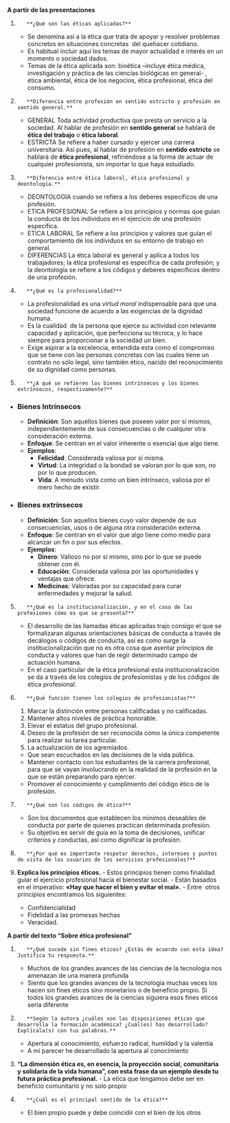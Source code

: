 **A partir de las presentaciones**

1.        **¿Qué son las éticas aplicadas?**
	- Se denomina así a la ética que trata de apoyar y resolver problemas concretos en situaciones concretas  del quehacer cotidiano.
	- Es habitual incluir aquí los temas de mayor actualidad e interés en un momento o sociedad dados.
	- Temas de la ética aplicada son: bioética –incluye ética médica, investigación y práctica de las ciencias biológicas en general- ,  ética ambiental, ética de los negocios, ética profesional, ética del consumo.

3.        **Diferencia entre profesión en sentido estricto y profesión en sentido general.**
	- GENERAL Toda actividad productiva que presta un servicio a la sociedad. Al hablar de profesión en **sentido general** se hablará de **ética del trabajo** o **ética laboral**.
	- ESTRICTA Se refiere a haber cursado y ejercer una carrera universitaria. Así pues, al hablar de profesión en **sentido estricto** se hablará de **ética profesional**, refiriéndose a la forma de actuar de cualquier profesionista, sin importar lo que haya estudiado.

5.        **Diferencia entre ética laboral, ética profesional y deontología.**
	 - DEONTOLOGIA cuando se refiera a los deberes específicos de una profesión.
	- ETICA PROFESIONAL Se refiere a los principios y normas que guían la conducta de los individuos en el ejercicio de una profesión específica.
	- ETICA LABORAL Se refiere a los principios y valores que guían el comportamiento de los individuos en su entorno de trabajo en general.
	- DIFERENCIAS La ética laboral es general y aplica a todos los trabajadores; la ética profesional es específica de cada profesión; y la deontología se refiere a los códigos y deberes específicos dentro de una profesión.
	
1.        **¿Qué es la profesionalidad?**
	-  La profesionalidad es una _virtud moral_ indispensable para que una sociedad funcione de acuerdo a las exigencias de la dignidad humana.
	- Es la cualidad  de la persona que ejerce su actividad con relevante capacidad y aplicación, que perfecciona su técnica, y lo hace siempre para proporcionar a la sociedad un bien.
	- Exige aspirar a la excelencia, entendida esta como el compromiso que se tiene con las personas concretas con las cuales tiene un contrato no sólo legal, sino también ético, nacido del reconocimiento de su dignidad como personas.

3.        **¿A qué se refieren los bienes intrínsecos y los bienes extrínsecos, respectivamente?**
- ### Bienes Intrínsecos
	- **Definición**: Son aquellos bienes que poseen valor por sí mismos, independientemente de sus consecuencias o de cualquier otra consideración externa.
	- **Enfoque**: Se centran en el valor inherente o esencial que algo tiene.
	- **Ejemplos**:
	    - **Felicidad**: Considerada valiosa por sí misma.
	    - **Virtud**: La integridad o la bondad se valoran por lo que son, no por lo que producen.
	    - **Vida**: A menudo vista como un bien intrínseco, valiosa por el mero hecho de existir.
- ### Bienes extrínsecos
	- **Definición**: Son aquellos bienes cuyo valor depende de sus consecuencias, usos o de alguna otra consideración externa.
	- **Enfoque**: Se centran en el valor que algo tiene como medio para alcanzar un fin o por sus efectos.
	- **Ejemplos**:
	    - **Dinero**: Valioso no por sí mismo, sino por lo que se puede obtener con él.
	    - **Educación**: Considerada valiosa por las oportunidades y ventajas que ofrece.
	    - **Medicinas**: Valoradas por su capacidad para curar enfermedades y mejorar la salud.

5.        **¿Qué es la institucionalización, y en el caso de las profesiones cómo es que se presenta?**
	- El desarrollo de las llamadas éticas aplicadas trajo consigo el que se formalizaran algunas orientaciones básicas de conducta a través de decálogos o códigos de conducta, así es como surge la institucionalización que no es otra cosa que asentar principios de conducta y valores que han de regir determinado campo de actuación humana.
	- En el caso particular de la ética profesional esta institucionalización se da a través de los colegios de profesionistas y de los códigos de ética profesional.

6.        **¿Qué función tienen los colegios de profesionistas?**
	1. Marcar la distinción entre personas calificadas y no calificadas.
	1. Mantener altos niveles de práctica honorable.
	2. Elevar el estatus del grupo profesional.
	3. Deseo de la profesión de ser reconocida como la única competente para realizar su tarea particular.
	4.  La actualización de los agremiados.
	- Que sean escuchados en las decisiones de la vida pública.
	- Mantener contacto con los estudiantes de la carrera profesional, para que se vayan involucrando en la realidad de la profesión en la que se están preparando para ejercer.
	- Promover el conocimiento y cumplimiento del código ético de la profesión.

2.        **¿Qué son los códigos de ética?**
	- Son los documentos que establecen los mínimos deseables de conducta por parte de quienes practican determinada profesión.
	-  Su objetivo es servir de guía en la toma de decisiones, unificar criterios y conductas, así como dignificar la profesión.

3.        **¿Por qué es importante respetar derechos, intereses y puntos de vista de los usuarios de los servicios profesionales?**

4.   **Explica los principios éticos.**
	- Estos principios tienen como finalidad guiar el ejercicio profesional hacia el bienestar social.
	- Están basados en el imperativo: **«Hay que hacer el bien y evitar el mal».**
	- Entre  otros principios encontramos los siguientes:
		- Confidencialidad
		- Fidelidad a las promesas hechas
		- Veracidad.

**A partir del texto “Sobre ética profesional”**

1.        **¿Qué sucede sin fines éticos? ¿Estás de acuerdo con esta idea? Justifica tu respuesta.**
	- Muchos de los grandes avances de las ciencias  de la tecnologia nos amenazan de una manera profunda
	- Siento que los grandes avances de la tecnologia muchas veces los hacen sin fines eticos sino monetarios o de beneficio propio. Si todos los grandes avances de la ciencias siguiera esos fines eticos seria diferente

3.        **Según la autora ¿cuáles son las disposiciones éticas que desarrolla la formación académica? ¿Cuál(es) has desarrollado? Explícala(s) con tus palabras.**
	- Apertura al conocimiento, esfuerzo radical, humildad y la valentia
	- A mi parecer he desarrollado la apertura al conocimiento 

5.    **“La dimensión ética es, en esencia, la proyección social, comunitaria y solidaria de la vida humana”, con esta frase da un ejemplo desde tu futura práctica profesional.** 
	- La etica que tengamos debe ser en beneficio comunitario y no solo propio

7.        **¿Cuál es el principal sentido de la ética?**
	- El bien propio puede y debe coincidir con el bien de los otros